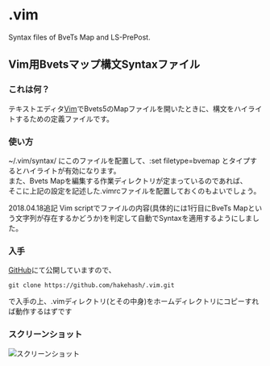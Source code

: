 # .vim
Syntax files of BveTs Map and LS-PrePost.

## Vim用Bvetsマップ構文Syntaxファイル
### これは何？
テキストエディタ[Vim](https://ja.wikipedia.org/wiki/Vim)でBvets5のMapファイルを開いたときに、構文をハイライトするための定義ファイルです。

### 使い方
~/.vim/syntax/ にこのファイルを配置して、:set filetype=bvemap とタイプするとハイライトが有効になります。  
また、Bvets Mapを編集する作業ディレクトリが定まっているのであれば、  
そこに上記の設定を記述した.vimrcファイルを配置しておくのもよいでしょう。

2018.04.18追記
Vim scriptでファイルの内容(具体的には1行目にBveTs Mapという文字列が存在するかどうか)を判定して自動でSyntaxを適用するようにしました。

### 入手
[GitHub](https://github.com/hakehash/.vim/blob/master/syntax/bvemap.vim)にて公開していますので、

    git clone https://github.com/hakehash/.vim.git

で入手の上、.vimディレクトリ(とその中身)をホームディレクトリにコピーすれば動作するはずです

### スクリーンショット
![スクリーンショット](http://overpass.dokkoisho.com/bve/mapsyntax.png)
